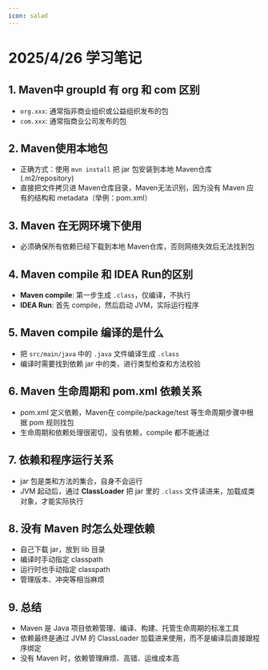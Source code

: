 ```yaml
---
icon: salad
---
```


# 2025/4/26 学习笔记

## 1. Maven中 groupId 有 org 和 com 区别

* `org.xxx`: 通常指非商业组织或公益组织发布的包
* `com.xxx`: 通常指商业公司发布的包

## 2. Maven使用本地包

* 正确方式：使用 `mvn install` 把 jar 包安装到本地 Maven仓库 (.m2/repository)
* 直接把文件拷贝进 Maven仓库目录，Maven无法识别，因为没有 Maven 应有的结构和 metadata（举例：pom.xml）

## 3. Maven 在无网环境下使用

* 必须确保所有依赖已经下载到本地 Maven仓库，否则网络失效后无法找到包

## 4. Maven compile 和 IDEA Run的区别

* **Maven compile**: 第一步生成 `.class`，仅编译，不执行
* **IDEA Run**: 首先 compile，然后启动 JVM，实际运行程序

## 5. Maven compile 编译的是什么

* 把 `src/main/java` 中的 `.java` 文件编译生成 `.class`
* 编译时需要找到依赖 jar 中的类，进行类型检查和方法校验

## 6. Maven 生命周期和 pom.xml 依赖关系

* pom.xml 定义依赖，Maven在 compile/package/test 等生命周期步骤中根据 pom 规则找包
* 生命周期和依赖处理很密切，没有依赖，compile 都不能通过

## 7. 依赖和程序运行关系

* jar 包是类和方法的集合，自身不会运行
* JVM 起动后，通过 **ClassLoader** 把 jar 里的 `.class` 文件读进来，加载成类对象，才能实际执行

## 8. 没有 Maven 时怎么处理依赖

* 自己下载 jar，放到 lib 目录
* 编译时手动指定 classpath
* 运行时也手动指定 classpath
* 管理版本、冲突等相当麻烦

## 9. 总结

* Maven 是 Java 项目依赖管理、编译、构建、托管生命周期的标准工具
* 依赖最终是通过 JVM 的 ClassLoader 加载进来使用，而不是编译后直接跟程序绑定
* 没有 Maven 时，依赖管理麻烦、高错、运维成本高
